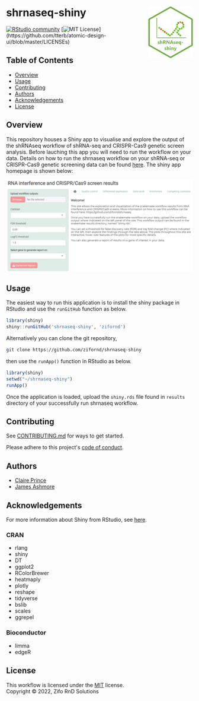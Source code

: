 # shrnaseq-shiny <img align="right" width="120" src="images/logo-2.png">

[![RStudio community](https://img.shields.io/badge/community-shiny-blue?style=social&logo=rstudio&logoColor=75AADB)](https://community.rstudio.com/new-topic?category=shiny&tags=shiny)
[![MIT License](https://img.shields.io/apm/l/atomic-design-ui.svg?)](https://github.com/tterb/atomic-design-ui/blob/master/LICENSEs)

## Table of Contents

* [Overview](#overview)
* [Usage](#usage)
* [Contributing](#contributing)
* [Authors](#authors)
* [Acknowledgements](#acknowledgements)
* [License](#license)

## Overview

This repository houses a Shiny app to visualise and explore the output of the shRNAseq workflow of shRNA-seq and CRISPR-Cas9 genetic screen analysis. Before lauching this app you will need to run the workflow on your data. Details on how to run the shrnaseq workflow on your shRNA-seq or CRISPR-Cas9 genetic screening data can be found [here](https://github.com/zifornd/shrnaseq/). The shiny app homepage is shown below:

<img width="900" src="images/app.png">

## Usage

The easiest way to run this application is to install the shiny package in RStudio and use the `runGitHub` function as below.

```R
library(shiny)
shiny::runGitHub('shrnaseq-shiny', 'zifornd')
```

Alternatively you can clone the git repository, 

```bash 
git clone https://github.com/zifornd/shrnaseq-shiny
```
then use the `runApp()` function in RStudio as below.

```R
library(shiny)
setwd("~/shrnaseq-shiny")
runApp()
```

Once the application is loaded, upload the `shiny.rds` file found in `results` directory of your successfully run shrnaseq workflow. 

## Contributing

See [CONTRIBUTING.md](CONTRIBUTING.md) for ways to get started.

Please adhere to this project's [code of conduct](CODE_OF_CONDUCT.md).

## Authors

- [Claire Prince](https://github.com/prince-claire)
- [James Ashmore](https://github.com/jma1991)

## Acknowledgements

For more information about Shiny from RStudio, see [here](https://shiny.rstudio.com/). 

### CRAN
- rlang
- shiny
- DT
- ggplot2
- RColorBrewer
- heatmaply
- plotly
- reshape
- tidyverse
- bslib
- scales
- ggrepel

### Bioconductor
- limma
- edgeR

## License

This workflow is licensed under the [MIT](LICENSE.md) license.  
Copyright &copy; 2022, Zifo RnD Solutions